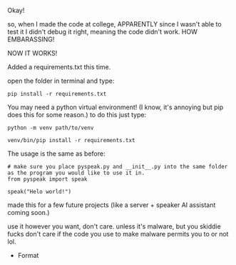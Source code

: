 Okay!

so, when I made the code at college, APPARENTLY since I wasn't able to test it I didn't debug it right, meaning the code didn't work. HOW EMBARASSING!

NOW IT WORKS!

Added a requirements.txt this time.

open the folder in terminal and type:

```
pip install -r requirements.txt
```
You may need a python virtual environment! (I know, it's annoying but pip does this for some reason.) to do this just type:

```
python -m venv path/to/venv

venv/bin/pip install -r requirements.txt

```


The usage is the same as before:

```
# make sure you place pyspeak.py and __init__.py into the same folder as the program you would like to use it in.
from pyspeak import speak

speak("Helo world!")
```

made this for a few future projects (like a server + speaker AI assistant coming soon.)

use it however you want, don't care. unless it's malware, but you skiddie fucks don't care if the code you use to make malware permits you to or not lol.

- Format
